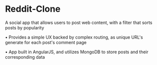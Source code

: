 # Reddit-Clone
A social app that allows users to post web content, with a filter that sorts posts by popularity

• Provides a simple UX backed by complex routing, as unique URL's generate for each post's comment page

• App built in AngularJS, and utilizes MongoDB to store posts and their corresponding data

